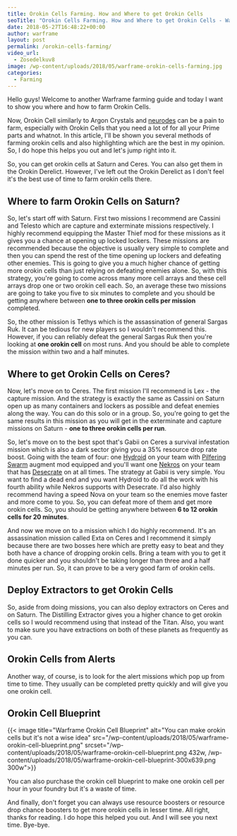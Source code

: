 ```yaml
---
title: Orokin Cells Farming. How and Where to get Orokin Cells
seoTitle: "Orokin Cells Farming. How and Where to get Orokin Cells - Warframe Blog"
date: 2018-05-27T16:48:22+00:00
author: warframe
layout: post
permalink: /orokin-cells-farming/
video_url:
  - Zosedelkuv8
image: /wp-content/uploads/2018/05/warframe-orokin-cells-farming.jpg
categories:
  - Farming
---
```

Hello guys! Welcome to another Warframe farming guide and today I want to show you where and how to farm Orokin Cells.<!--more-->

Now, Orokin Cell similarly to Argon Crystals and [neurodes](https://warframeblog.com/warframe-neurodes-farming/) can be a pain to farm, especially with Orokin Cells that you need a lot of for all your Prime parts and whatnot. In this article, I'll be shown you several methods of farming orokin cells and also highlighting which are the best in my opinion. So, I do hope this helps you out and let's jump right into it.

So, you can get orokin cells at Saturn and Ceres. You can also get them in the Orokin Derelict. However, I've left out the Orokin Derelict as I don't feel it's the best use of time to farm orokin cells there.

## Where to farm Orokin Cells on Saturn?

So, let's start off with Saturn. First two missions I recommend are Cassini and Telesto which are capture and exterminate missions respectively. I highly recommend equipping the Master Thief mod for these missions as it gives you a chance at opening up locked lockers. These missions are recommended because the objective is usually very simple to complete and then you can spend the rest of the time opening up lockers and defeating other enemies. This is going to give you a much higher chance of getting more orokin cells than just relying on defeating enemies alone. So, with this strategy, you're going to come across many more cell arrays and these cell arrays drop one or two orokin cell each. So, an average these two missions are going to take you five to six minutes to complete and you should be getting anywhere between **one to three orokin cells per mission** completed.

So, the other mission is Tethys which is the assassination of general Sargas Ruk. It can be tedious for new players so I wouldn't recommend this. However, if you can reliably defeat the general Sargas Ruk then you're looking at **one orokin cell** on most runs. And you should be able to complete the mission within two and a half minutes.

## Where to get Orokin Cells on Ceres?

Now, let's move on to Ceres. The first mission I'll recommend is Lex - the capture mission. And the strategy is exactly the same as Cassini on Saturn open up as many containers and lockers as possible and defeat enemies along the way. You can do this solo or in a group. So, you're going to get the same results in this mission as you will get in the exterminate and capture missions on Saturn - **one to three orokin cells per run**.

So, let's move on to the best spot that's Gabii on Ceres a survival infestation mission which is also a dark sector giving you a 35% resource drop rate boost. Going with the team of four: one [Hydroid](https://warframeblog.com/how-to-get-hydroid/) on your team with [Pilfering Swarm](https://warframeblog.com/hydroid-pilfering-swarm-build/) augment mod equipped and you'll want one [Nekros](https://warframeblog.com/how-to-get-nekros/) on your team that has [Desecrate](https://warframeblog.com/nekros-desecrate-build/) on at all times. The strategy at Gabii is very simple. You want to find a dead end and you want Hydroid to do all the work with his fourth ability while Nekros supports with Desecrate. I'd also highly recommend having a speed Nova on your team so the enemies move faster and more come to you. So, you can defeat more of them and get more orokin cells. So, you should be getting anywhere between **6 to 12 orokin cells for 20 minutes**.

And now we move on to a mission which I do highly recommend. It's an assassination mission called Exta on Ceres and I recommend it simply because there are two bosses here which are pretty easy to beat and they both have a chance of dropping orokin cells. Bring a team with you to get it done quicker and you shouldn't be taking longer than three and a half minutes per run. So, it can prove to be a very good farm of orokin cells.

## Deploy Extractors to get Orokin Cells

So, aside from doing missions, you can also deploy extractors on Ceres and on Saturn. The Distilling Extractor gives you a higher chance to get orokin cells so I would recommend using that instead of the Titan. Also, you want to make sure you have extractions on both of these planets as frequently as you can.

## Orokin Cells from Alerts

Another way, of course, is to look for the alert missions which pop up from time to time. They usually can be completed pretty quickly and will give you one orokin cell.

## Orokin Cell Blueprint

{{< image title="Warframe Orokin Cell Blueprint" alt="You can make orokin cells but it's not a wise idea" src="/wp-content/uploads/2018/05/warframe-orokin-cell-blueprint.png" srcset="/wp-content/uploads/2018/05/warframe-orokin-cell-blueprint.png 432w, /wp-content/uploads/2018/05/warframe-orokin-cell-blueprint-300x639.png 300w">}}

You can also purchase the orokin cell blueprint to make one orokin cell per hour in your foundry but it's a waste of time.

And finally, don't forget you can always use resource boosters or resource drop chance boosters to get more orokin cells in lesser time. All right, thanks for reading. I do hope this helped you out. And I will see you next time. Bye-bye.